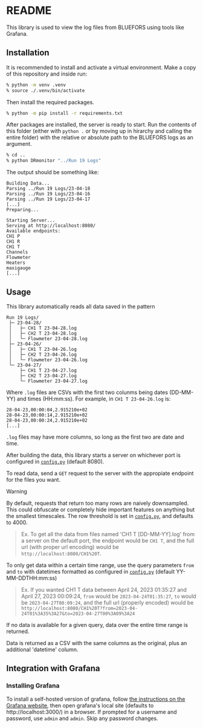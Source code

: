 # README
This library is used to view the log files from BLUEFORS using tools like Grafana.

## Installation
It is recommended to install and activate a virtual environment. Make a copy of this repository and inside run:
```bash
% python -m venv .venv
% source ./.venv/bin/activate
```
Then install the required packages.
```bash
% python -m pip install -r requirements.txt
```
After packages are installed, the server is ready to start. Run the contents of this folder (either with `python .` or by moving up in hirarchy and calling the entire folder) with the relative or absolute path to the BLUEFORS logs as an argument.
```bash
% cd ..
% python DRmonitor "../Run 19 Logs"
```
The output should be something like:
```
Building Data...
Parsing ../Run 19 Logs/23-04-18
Parsing ../Run 19 Logs/23-04-16
Parsing ../Run 19 Logs/23-04-17
[...]
Preparing...

Starting Server...
Serving at http://localhost:8080/
Available endpoints:
CH1 P
CH1 R
CH1 T
Channels
Flowmeter
Heaters
maxigauge
[...]
```

## Usage
This library automatically reads all data saved in the pattern
```
Run 19 Logs/
 ├─ 23-04-28/
 │   ├─ CH1 T 23-04-28.log
 │   ├─ CH2 T 23-04-28.log
 │   └─ Flowmeter 23-04-28.log
 ├─ 23-04-26/
 │   ├─ CH1 T 23-04-26.log
 │   ├─ CH2 T 23-04-26.log
 │   └─ Flowmeter 23-04-26.log
 └─ 23-04-27/
     ├─ CH1 T 23-04-27.log
     ├─ CH2 T 23-04-27.log
     └─ Flowmeter 23-04-27.log
```
Where `.log` files are CSVs with the first two colunms being dates (DD-MM-YY) and times (HH:mm:ss). For example, in `CH1 T 23-04-26.log` is:
```
28-04-23,00:00:04,2.915210e+02
28-04-23,00:00:14,2.915210e+02
28-04-23,00:00:24,2.915210e+02
[...]
```
`.log` files may have more columns, so long as the first two are date and time.

After building the data, this library starts a server on whichever port is configured in [`config.py`](config.py) (default 8080).

To read data, send a `GET` request to the server with the appropiate endpoint for the files you want.

> [!WARNING]
> By default, requests that return too many rows are naively downsampled. This could obfuscate or completely hide important features on anything but the smallest timescales. The row threshold is set in [`config.py`](config.py), and defaults to 4000.

> Ex. To get all the data from files named 'CH1 T [DD-MM-YY].log' from a server on the default port, the endpoint would be `CH1 T`, and the full url (with proper url encoding) would be `http://localhost:8080/CH1%20T`. 

To only get data within a certain time range, use the query parameters `from` and `to` with datetimes formatted as configured in [`config.py`](config.py) (default YY-MM-DDTHH:mm:ss)

> Ex. If you wanted CH1 T data between April 24, 2023 01:35:27 and April 27, 2023 00:09:24, `from` would be `2023-04-24T01:35:27`, `to` would be `2023-04-27T00:09:24`, and the full url (properly encoded) would be `http://localhost:8080/CH1%20T?from=2023-04-24T01%3A35%3A27&to=2023-04-27T00%3A09%3A24`

If no data is available for a given query, data over the entire time range is returned.

Data is returned as a CSV with the same columns as the original, plus an additional 'datetime' column.


## Integration with Grafana
### Installing Grafana
To install a self-hosted version of grafana, follow [the instructions on the Grafana website](https://grafana.com/docs/grafana/latest/setup-grafana/installation/), then open grafana's local site (defaults to http://localhost:3000/) in a browser. If prompted for a username and password, use `admin` and `admin`. Skip any password changes.